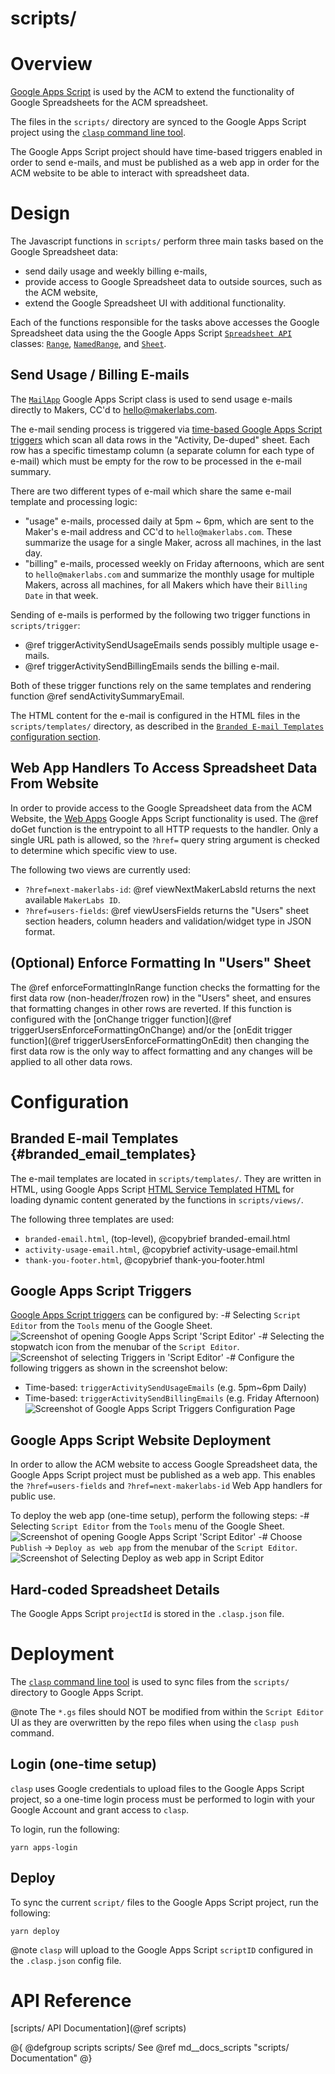 scripts/
=========================================

# Overview
[Google Apps Script](https://developers.google.com/apps-script/) is used by the
ACM to extend the functionality of Google Spreadsheets for the ACM spreadsheet.

The files in the `scripts/` directory are synced to the Google Apps Script
project using the [`clasp` command line tool](https://github.com/google/clasp).

The Google Apps Script project should have time-based triggers enabled in order
to send e-mails, and must be published as a web app in order for the ACM
website to be able to interact with spreadsheet data.

# Design

The Javascript functions in `scripts/` perform three main tasks based on the
Google Spreadsheet data:
- send daily usage and weekly billing e-mails,
- provide access to Google Spreadsheet data to outside sources, such as the
ACM website,
- extend the Google Spreadsheet UI with additional functionality.

Each of the functions responsible for the tasks above accesses the Google
Spreadsheet data using the the Google Apps Script [`Spreadsheet API`](https://developers.google.com/apps-script/reference/spreadsheet/sheet)
classes: [`Range`](https://developers.google.com/apps-script/reference/spreadsheet/range),
[`NamedRange`](https://developers.google.com/apps-script/reference/spreadsheet/named-range),
and [`Sheet`](https://developers.google.com/apps-script/reference/spreadsheet/sheet).

## Send Usage / Billing E-mails
The [`MailApp`](https://developers.google.com/apps-script/reference/mail/mail-app)
Google Apps Script class is used to send usage e-mails directly to Makers,
CC'd to <hello@makerlabs.com>.

The e-mail sending process is triggered via [time-based Google Apps Script triggers](https://developers.google.com/apps-script/guides/triggers/installable)
which scan all data rows in the "Activity, De-duped" sheet. Each row has a
specific timestamp column (a separate column for each type of e-mail) which must
be empty for the row to be processed in the e-mail summary.

There are two different types of e-mail which share the same e-mail template
and processing logic:
- "usage" e-mails, processed daily at 5pm ~ 6pm, which are sent to the Maker's
e-mail address and CC'd to `hello@makerlabs.com`. These summarize the usage for
a single Maker, across all machines, in the last day.
- "billing" e-mails, processed weekly on Friday afternoons, which are sent to
`hello@makerlabs.com` and summarize the monthly usage for multiple Makers,
across all machines, for all Makers which have their `Billing Date` in that
week.

Sending of e-mails is performed by the following two trigger functions in
`scripts/trigger`:
- @ref triggerActivitySendUsageEmails sends possibly multiple usage e-mails.
- @ref triggerActivitySendBillingEmails sends the billing e-mail.

Both of these trigger functions rely on the same templates and rendering
function @ref sendActivitySummaryEmail.

The HTML content for the e-mail is configured in the HTML files in the
`scripts/templates/` directory, as described in the [`Branded E-mail Templates` configuration section](#branded_email_templates).

## Web App Handlers To Access Spreadsheet Data From Website
In order to provide access to the Google Spreadsheet data from the ACM Website,
the [Web Apps](https://developers.google.com/apps-script/guides/web) Google Apps
Script functionality is used. The @ref doGet function is the entrypoint to all
HTTP requests to the handler. Only a single URL path is allowed, so the `?href=`
query string argument is checked to determine which specific view to use.

The following two views are currently used:
- `?href=next-makerlabs-id`: @ref viewNextMakerLabsId returns the next available
`MakerLabs ID`.
- `?href=users-fields`: @ref viewUsersFields returns the "Users" sheet section
headers, column headers and validation/widget type in JSON format.

## (Optional) Enforce Formatting In "Users" Sheet
The @ref enforceFormattingInRange function checks the formatting for the first
data row (non-header/frozen row) in the "Users" sheet, and ensures that
formatting changes in other rows are reverted. If this function is configured
with the [onChange trigger function](@ref triggerUsersEnforceFormattingOnChange)
and/or the [onEdit trigger function](@ref triggerUsersEnforceFormattingOnEdit)
then changing the first data row is the only way to affect formatting and any
changes will be applied to all other data rows.

# Configuration

## Branded E-mail Templates {#branded_email_templates}
The e-mail templates are located in `scripts/templates/`. They are written in
HTML, using Google Apps Script [HTML Service Templated HTML](https://developers.google.com/apps-script/guides/html/templates)
for loading dynamic content generated by the functions in `scripts/views/`.

The following three templates are used:
- `branded-email.html`, (top-level), @copybrief branded-email.html
- `activity-usage-email.html`, @copybrief activity-usage-email.html
- `thank-you-footer.html`, @copybrief thank-you-footer.html

## Google Apps Script Triggers
[Google Apps Script triggers](https://developers.google.com/apps-script/guides/triggers/installable)
can be configured by:
-# Selecting `Script Editor` from the `Tools` menu of the Google Sheet.
![Screenshot of opening Google Apps Script 'Script Editor'](Spreadsheet_Tools_ScriptEditor_cropped.png "Spreadsheet -> Tools -> Script editor")
-# Selecting the stopwatch icon from the menubar of the `Script Editor`.
![Screenshot of selecting `Triggers` in 'Script Editor'](ScriptEditor_Triggers_cropped.png "`Script Editor` -> Triggers (Stopwatch icon)")
-# Configure the following triggers as shown in the screenshot below:
  - Time-based: `triggerActivitySendUsageEmails` (e.g. 5pm~6pm Daily)
  - Time-based: `triggerActivitySendBillingEmails` (e.g. Friday Afternoon)
![Screenshot of Google Apps Script Triggers Configuration Page](ScriptEditor_Triggers_cropped.png "Google Apps Script Triggers Configuration Page")

## Google Apps Script Website Deployment
In order to allow the ACM website to access Google Spreadsheet data, the
Google Apps Script project must be published as a web app. This enables the
`?href=users-fields` and `?href=next-makerlabs-id` Web App handlers for public
use.

To deploy the web app (one-time setup), perform the following steps:
-# Selecting `Script Editor` from the `Tools` menu of the Google Sheet.
![Screenshot of opening Google Apps Script 'Script Editor'](Spreadsheet_Tools_ScriptEditor_cropped.png "Spreadsheet -> Tools -> Script editor")
-# Choose `Publish` -> `Deploy as web app` from the menubar of the
`Script Editor`.
![Screenshot of Selecting `Deploy as web app` in `Script Editor`](ScriptEditor_DeployAsWebApp_cropped.png "Script Editor -> Publish -> Deploy as web app")

## Hard-coded Spreadsheet Details
The Google Apps Script `projectId` is stored in the `.clasp.json` file.

# Deployment
The [`clasp` command line tool](https://github.com/google/clasp) is used to sync
files from the `scripts/` directory to Google Apps Script.

@note The `*.gs` files should NOT be modified from within the `Script Editor` UI
as they are overwritten by the repo files when using the `clasp push` command.

## Login (one-time setup)
`clasp` uses Google credentials to upload files to the Google Apps Script
project, so a one-time login process must be performed to login with your
Google Account and grant access to `clasp`.

To login, run the following:
```
yarn apps-login
```

## Deploy
To sync the current `script/` files to the Google Apps Script project, run the
following:
```
yarn deploy
```

@note `clasp` will upload to the Google Apps Script `scriptID` configured in the
`.clasp.json` config file.

# API Reference
[scripts/ API Documentation](@ref scripts)

@{
@defgroup scripts scripts/
See @ref md__docs_scripts "scripts/ Documentation"
@}

